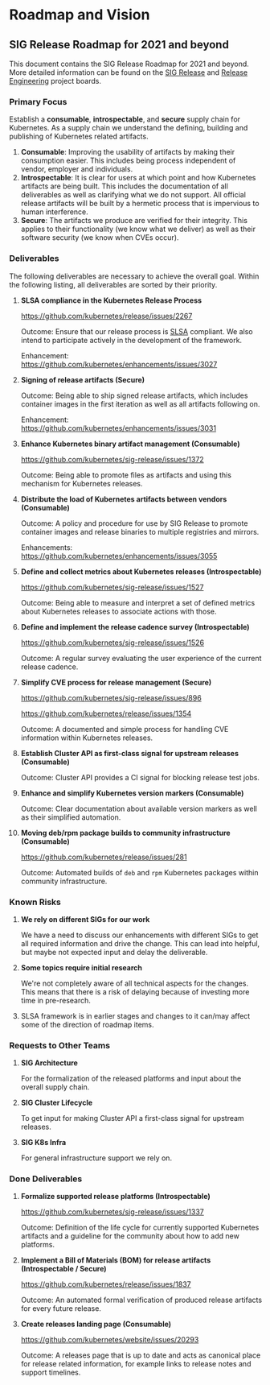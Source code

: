 # Roadmap and Vision

## SIG Release Roadmap for 2021 and beyond

This document contains the SIG Release Roadmap for 2021 and beyond. More
detailed information can be found on the [SIG Release][0] and [Release
Engineering][1] project boards.

[0]: https://github.com/orgs/kubernetes/projects/23
[1]: https://github.com/orgs/kubernetes/projects/30

### Primary Focus

Establish a **consumable**, **introspectable**, and **secure** supply chain for
Kubernetes. As a supply chain we understand the defining, building and
publishing of Kubernetes related artifacts.

1. **Consumable**: Improving the usability of artifacts by making their
   consumption easier. This includes being process independent of vendor,
   employer and individuals.
1. **Introspectable**: It is clear for users at which point and how Kubernetes
   artifacts are being built. This includes the documentation of all
   deliverables as well as clarifying what we do not support. All official
   release artifacts will be built by a hermetic process that is impervious to
   human interference.
1. **Secure**: The artifacts we produce are verified for their integrity. This
   applies to their functionality (we know what we deliver) as well as their
   software security (we know when CVEs occur).

### Deliverables

The following deliverables are necessary to achieve the overall goal. Within
the following listing, all deliverables are sorted by their priority.

1. **SLSA compliance in the Kubernetes Release Process**

   https://github.com/kubernetes/release/issues/2267

   Outcome: Ensure that our release process is [SLSA](https://slsa.dev)
   compliant. We also intend to participate actively in the development of the
   framework.

   Enhancement: https://github.com/kubernetes/enhancements/issues/3027

1. **Signing of release artifacts (Secure)**

   Outcome: Being able to ship signed release artifacts, which includes
   container images in the first iteration as well as all artifacts following
   on.

   Enhancement: https://github.com/kubernetes/enhancements/issues/3031

1. **Enhance Kubernetes binary artifact management (Consumable)**

   https://github.com/kubernetes/sig-release/issues/1372

   Outcome: Being able to promote files as artifacts and using this mechanism
   for Kubernetes releases.

1. **Distribute the load of Kubernetes artifacts between vendors (Consumable)**

   Outcome: A policy and procedure for use by SIG Release to promote container
   images and release binaries to multiple registries and mirrors.

   Enhancements: https://github.com/kubernetes/enhancements/issues/3055

1. **Define and collect metrics about Kubernetes releases (Introspectable)**

   https://github.com/kubernetes/sig-release/issues/1527

   Outcome: Being able to measure and interpret a set of defined metrics about
   Kubernetes releases to associate actions with those.

1. **Define and implement the release cadence survey (Introspectable)**

   https://github.com/kubernetes/sig-release/issues/1526

   Outcome: A regular survey evaluating the user experience of the current
   release cadence.

1. **Simplify CVE process for release management (Secure)**

   https://github.com/kubernetes/sig-release/issues/896

   https://github.com/kubernetes/release/issues/1354

   Outcome: A documented and simple process for handling CVE information within
   Kubernetes releases.

1. **Establish Cluster API as first-class signal for upstream releases
   (Consumable)**

   Outcome: Cluster API provides a CI signal for blocking release test jobs.

1. **Enhance and simplify Kubernetes version markers (Consumable)**

   Outcome: Clear documentation about available version markers as well as their
   simplified automation.

1. **Moving deb/rpm package builds to community infrastructure (Consumable)**

   https://github.com/kubernetes/release/issues/281

   Outcome: Automated builds of `deb` and `rpm` Kubernetes packages within
   community infrastructure.

### Known Risks

1. **We rely on different SIGs for our work**

   We have a need to discuss our enhancements with different SIGs to get all
   required information and drive the change. This can lead into helpful, but
   maybe not expected input and delay the deliverable.

1. **Some topics require initial research**

   We're not completely aware of all technical aspects for the changes. This
   means that there is a risk of delaying because of investing more time in
   pre-research.

1. SLSA framework is in earlier stages and changes to it can/may affect some of
   the direction of roadmap items.

### Requests to Other Teams

1. **SIG Architecture**

   For the formalization of the released platforms and input about the overall
   supply chain.

1. **SIG Cluster Lifecycle**

   To get input for making Cluster API a first-class signal for upstream releases.

1. **SIG K8s Infra**

   For general infrastructure support we rely on.

### Done Deliverables

1. **Formalize supported release platforms (Introspectable)**

   https://github.com/kubernetes/sig-release/issues/1337

   Outcome: Definition of the life cycle for currently supported Kubernetes
   artifacts and a guideline for the community about how to add new platforms.

1. **Implement a Bill of Materials (BOM) for release artifacts (Introspectable /
   Secure)**

   https://github.com/kubernetes/release/issues/1837

   Outcome: An automated formal verification of produced release artifacts for
   every future release.

1. **Create releases landing page (Consumable)**

   https://github.com/kubernetes/website/issues/20293

   Outcome: A releases page that is up to date and acts as canonical place for
   release related information, for example links to release notes and support
   timelines.
